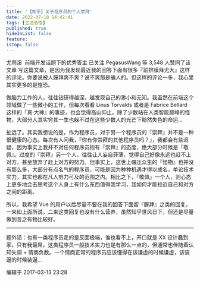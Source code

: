 ```yaml
---
title: '【知乎】关于程序员的个人崇拜'
date: 2022-07-18 14:42:41
tags: [生活感悟]
published: true
hideInList: false
feature: 
isTop: false
---
```

尤雨溪
​
前端开发话题下的优秀答主
已关注
PegasusWang
 等 3,548 人赞同了该文章
写这篇文章，是因为我发现最近我的回答下面有很多『前排膜拜尤大』这样的评论。你要说被人膜拜爽不爽？说不爽那是骗人的。但这样的评论一多，我心里其实更多的是惶恐。

做脑力工作的人，往往钻研得越深，越发现自己的渺小和无知。我虽然在前端这个领域做了一些微小的工作，但每次看看 Linus Torvalds 或者是 Fabrice Bellard 这样的『真·大神』的事迹，也会觉得高山仰止。除了少数站在人类智能巅峰的怪物，大部分人其实穷其一生也躲不过在这些少数人的光芒下黯然失色的命运...

扯远了。其实我想说的是，作为程序员，对于另一个程序员的『崇拜』并不是一种很健康的心态。每次有人问我，『你有你崇拜的其他程序员吗？』，我都会有些迟疑，因为事实上我并不对任何程序员抱有『崇拜』的态度，绝大部分时候是『敬佩』。过度的『崇拜』另一个人，往往让人妄自菲薄，觉得自己好像永远也赶不上对方，甚至放弃了赶上对方的努力。但事实上，这世上碾压众生的『怪物』也并没有那么多，大部分有点名气的程序员，可能是因为种种机遇才得以成名，单论技术实力，其实也都在凡人努力可及的范围之内。相比之下，『敬佩』一个人，则心态上更多地会去思考这个人身上有什么东西值得我学习，我如何才能拉近自己和对方之间的距离。

所以，我希望 Vue 的用户以后尽量不要在我的回答下面留『膜拜』之类的回复，一来如上面所说，二来这类回复也没有什么营养，虽然知乎世风日下，但还是尽量做到言之有物比较好。

---

题外话：也有一类程序员走的是反面极端，谁也看不上，开口就是 XX 设计蠢到家，只有我最屌。这类程序员一般技术实力也是有那么一点的，但通常也伴随着认知失调 + 情商负数。一个情商正常的程序员应该懂得在该谦虚的时候谦虚，该装逼的时候装逼...

编辑于 2017-03-13 23:28